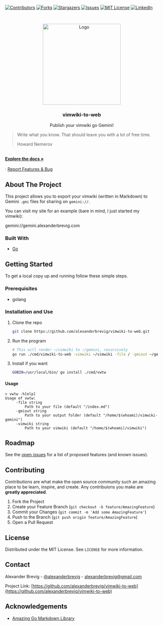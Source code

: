 <!-- PROJECT SHIELDS -->
[![Contributors][contributors-shield]][contributors-url]
[![Forks][forks-shield]][forks-url]
[![Stargazers][stars-shield]][stars-url]
[![Issues][issues-shield]][issues-url]
[![MIT License][license-shield]][license-url]
[![LinkedIn][linkedin-shield]][linkedin-url]



<!-- PROJECT LOGO -->
<br />
<p align="center">
  <a href="https://github.com/alexanderbrevig/vimwiki-to-web">
    <img src="assets/logo.png" alt="Logo" width="256" height="265">
  </a>

  <h3 align="center">vimwiki-to-web</h3>

  <p align="center">
    Publish your vimwiki go Gemini!
    <br />
    <blockquote>
        <p>Write what you know. That should leave you with a lot of free time.</p>
        <footer>Howard Nemerov</footer> 
    </blockquote>
    <br />
    <a href="https://github.com/alexanderbrevig/vimwiki-to-web"><strong>Explore the docs »</strong></a>
    <br />
    <br />
    ·
    <a href="https://github.com/alexanderbrevig/vimwiki-to-web/issues">Report Features & Bug</a>
  </p>
</p>


<!-- ABOUT THE PROJECT -->
## About The Project

This project allows you to export your vimwiki (written in Markdown) to Gemini `.gmi` files for sharing on `gemini://`.

You can visit my site for an example (bare in mind, I just started my vimwiki):

gemini://gemini.alexanderbrevig.com


### Built With

* [Go](https://golang.org/)

<!-- GETTING STARTED -->
## Getting Started

To get a local copy up and running follow these simple steps.

### Prerequisites

* golang

### Installation and Use

1. Clone the repo
   ```sh
   git clone https://github.com/alexanderbrevig/vimwiki-to-web.git
   ```
2. Run the program
   ```sh
   # This will render ~/vimwiki to ~/gemini, recursively
   go run ./cmd/vimwiki-to-web -vimwiki ~/vimwiki -file / -gmiout ~/gemini
   ```
3. Install if you want
   ```sh
   GOBIN=/usr/local/bin/ go install ./cmd/vwtw
   ```

<!-- USAGE EXAMPLES -->
#### Usage

   ```
   > vwtw -h[elp]
   Usage of vwtw:
        -file string
            Path to your file (default "/index.md")
        -gmiout string
            Path to your output folder (default "/home/$(whoami)/vimwiki-gemini")
        -vimwiki string
            Path to your vimwiki (default "/home/$(whoami)/vimwiki")
   ```


<!-- ROADMAP -->
## Roadmap

See the [open issues](https://github.com/alexanderbrevig/vimwiki-to-web/issues) for a list of proposed features (and known issues).



<!-- CONTRIBUTING -->
## Contributing

Contributions are what make the open source community such an amazing place to be learn, inspire, and create. Any contribuions you make are **greatly appreciated**.

1. Fork the Project
2. Create your Feature Branch (`git checkout -b feature/AmazingFeature`)
3. Commit your Changes (`git commit -m 'Add some AmazingFeature'`)
4. Push to the Branch (`git push origin feature/AmazingFeature`)
5. Open a Pull Request



<!-- LICENSE -->
## License

Distributed under the MIT License. See `LICENSE` for more information.



<!-- CONTACT -->
## Contact

Alexander Brevig - [@alexanderbrevig](https://twitter.com/alexanderbrevig) - alexanderbrevig@gmail.com

Project Link: [https://github.com/alexanderbrevig/vimwiki-to-web](https://github.com/alexanderbrevig/vimwiki-to-web)



<!-- ACKNOWLEDGEMENTS -->
## Acknowledgements

* [Amazing Go Markdown Library](github.com/gomarkdown/markdown)


<!-- MARKDOWN LINKS & IMAGES -->
<!-- https://www.markdownguide.org/basic-syntax/#reference-style-links -->
[contributors-shield]: https://img.shields.io/github/contributors/alexanderbrevig/vimwiki-to-web.svg?style=for-the-badge
[contributors-url]: https://github.com/alexanderbrevig/vimwiki-to-web/graphs/contributors
[forks-shield]: https://img.shields.io/github/forks/alexanderbrevig/vimwiki-to-web.svg?style=for-the-badge
[forks-url]: https://github.com/alexanderbrevig/vimwiki-to-web/network/members
[stars-shield]: https://img.shields.io/github/stars/alexanderbrevig/vimwiki-to-web.svg?style=for-the-badge
[stars-url]: https://github.com/alexanderbrevig/vimwiki-to-web/stargazers
[issues-shield]: https://img.shields.io/github/issues/alexanderbrevig/vimwiki-to-web.svg?style=for-the-badge
[issues-url]: https://github.com/alexanderbrevig/vimwiki-to-web/issues
[license-shield]: https://img.shields.io/github/license/alexanderbrevig/vimwiki-to-web.svg?style=for-the-badge
[license-url]: https://github.com/alexanderbrevig/vimwiki-to-web/blob/master/LICENSE.txt
[linkedin-shield]: https://img.shields.io/badge/-LinkedIn-black.svg?style=for-the-badge&logo=linkedin&colorB=555
[linkedin-url]: https://linkedin.com/in/alexanderbrevig

